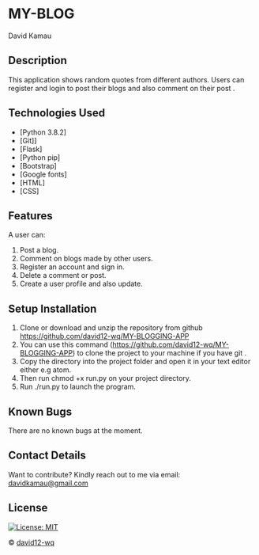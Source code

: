 # MY-BLOG
David Kamau

## Description
This application shows random quotes from different authors. Users can register and login to post their blogs and also comment on their post .

## Technologies Used
* [Python 3.8.2]
* [Git]]
* [Flask]
* [Python pip]
* [Bootstrap]
* [Google fonts]
* [HTML]
* [CSS]

## Features
A user can:
1. Post a blog.
2. Comment on blogs made by other users.
3. Register an account and sign in.
4. Delete a comment or post.
5. Create a user profile and also update.

## Setup Installation
1. Clone or download and unzip the repository from github https://github.com/david12-wq/MY-BLOGGING-APP
2. You can use this command (https://github.com/david12-wq/MY-BLOGGING-APP) to clone the project to your machine if you have git .
3. Copy the directory into the project folder and open it in your text editor either e.g atom.
4. Then run chmod +x run.py on your project directory.
5. Run ./run.py to launch the program.

## Known Bugs
There are no known bugs at the moment.




## Contact Details
Want to contribute?
Kindly reach out to me via email: davidkamau@gmail.com

## License
[![License: MIT](https://img.shields.io/badge/License-MIT-yellow.svg)](https://github.com/david12-wq/MY-BLOGGING-APP/blob/master/LICENSE)

© [david12-wq](https://github.com/david12-wq/)